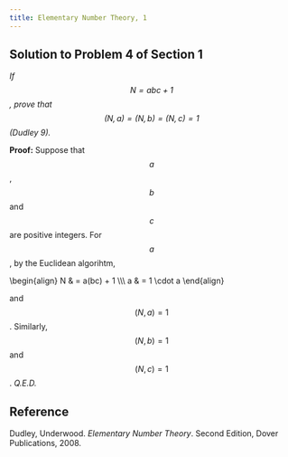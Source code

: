 ```yaml
---
title: Elementary Number Theory, 1
---
```


## Solution to Problem 4 of Section 1

*If $$N = abc + 1$$, prove that $$(N, a) = (N, b) = (N, c) = 1$$ (Dudley 9).*

**Proof:** Suppose that $$a$$, $$b$$ and $$c$$ are positive integers. For $$a$$, by the Euclidean algorihtm,

\begin{align}
N & = a(bc) + 1 \\\\\\
a & = 1 \cdot a
\end{align}

and $$(N, a) = 1$$. Similarly, $$(N, b) = 1$$ and $$(N, c) = 1$$. *Q.E.D.*

## Reference

Dudley, Underwood. *Elementary Number Theory*. Second Edition, Dover Publications, 2008.
